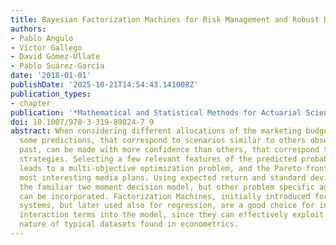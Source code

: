 ```yaml
---
title: Bayesian Factorization Machines for Risk Management and Robust Decision Making
authors:
- Pablo Angulo
- Víctor Gallego
- David Gómez-Ullate
- Pablo Suárez-García
date: '2018-01-01'
publishDate: '2025-10-21T14:54:43.141008Z'
publication_types:
- chapter
publication: '*Mathematical and Statistical Methods for Actuarial Sciences and Finance*'
doi: 10.1007/978-3-319-89824-7_9
abstract: When considering different allocations of the marketing budget of a firm,
  some predictions, that correspond to scenarios similar to others observed in the
  past, can be made with more confidence than others, that correspond to more innovative
  strategies. Selecting a few relevant features of the predicted probability distribution
  leads to a multi-objective optimization problem, and the Pareto front contains the
  most interesting media plans. Using expected return and standard deviation we get
  the familiar two moment decision model, but other problem specific additional objectives
  can be incorporated. Factorization Machines, initially introduced for recommendation
  systems, but later used also for regression, are a good choice for incorporating
  interaction terms into the model, since they can effectively exploit the sparse
  nature of typical datasets found in econometrics.
---
```

